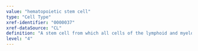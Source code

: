 ```yaml
---
value: "hematopoietic stem cell"
type: "Cell Type"
xref-identifier: "0000037"
xref-dataSource: "CL"
definition: "A stem cell from which all cells of the lymphoid and myeloid lineages develop, including blood cells and cells of the immune system. Hematopoietic stem cells lack cell markers of effector cells (lin-negative). Lin-negative is defined by lacking one or more of the following cell surface markers: CD2, CD3 epsilon, CD4, CD5 ,CD8 alpha chain, CD11b, CD14, CD19, CD20, CD56, ly6G, ter119.|Markers differ between species, and two sets of markers have been described for mice. HSCs are reportedly CD34-positive, CD45-positive, CD48-negative, CD150-positive, CD133-positive, and CD244-negative."
level: "4"
---
```

